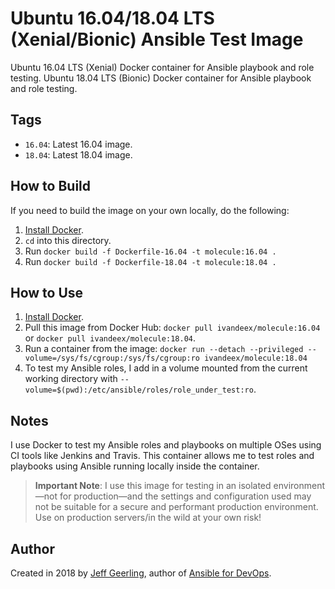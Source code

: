 # Ubuntu 16.04/18.04 LTS (Xenial/Bionic) Ansible Test Image

Ubuntu 16.04 LTS (Xenial) Docker container for Ansible playbook and role testing.
Ubuntu 18.04 LTS (Bionic) Docker container for Ansible playbook and role testing.

## Tags

  - `16.04`: Latest 16.04 image.
  - `18.04`: Latest 18.04 image.

## How to Build

If you need to build the image on your own locally, do the following:

  1. [Install Docker](https://docs.docker.com/install/).
  2. `cd` into this directory.
  3. Run `docker build -f Dockerfile-16.04 -t molecule:16.04 .`
  4. Run `docker build -f Dockerfile-18.04 -t molecule:18.04 .`

## How to Use

  1. [Install Docker](https://docs.docker.com/engine/installation/).
  2. Pull this image from Docker Hub: `docker pull ivandeex/molecule:16.04` or `docker pull ivandeex/molecule:18.04`.
  3. Run a container from the image: `docker run --detach --privileged --volume=/sys/fs/cgroup:/sys/fs/cgroup:ro ivandeex/molecule:18.04`
  4. To test my Ansible roles, I add in a volume mounted from the current working directory with `--volume=$(pwd):/etc/ansible/roles/role_under_test:ro`.

## Notes

I use Docker to test my Ansible roles and playbooks on multiple OSes using CI tools like Jenkins and Travis. This container allows me to test roles and playbooks using Ansible running locally inside the container.

> **Important Note**: I use this image for testing in an isolated environment—not for production—and the settings and configuration used may not be suitable for a secure and performant production environment. Use on production servers/in the wild at your own risk!

## Author

Created in 2018 by [Jeff Geerling](https://www.jeffgeerling.com/), author of [Ansible for DevOps](https://www.ansiblefordevops.com/).
